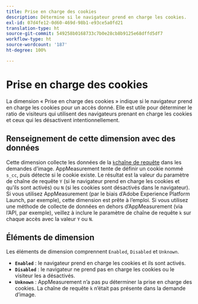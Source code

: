 ```yaml
---
title: Prise en charge des cookies
description: Détermine si le navigateur prend en charge les cookies.
exl-id: 07d4fe12-0d60-469d-98b1-e93ce5a0fd21
translation-type: ht
source-git-commit: 549258b0168733c7b0e28cb8b9125e68dffd5df7
workflow-type: ht
source-wordcount: '187'
ht-degree: 100%

---
```


# Prise en charge des cookies

La dimension « Prise en charge des cookies » indique si le navigateur prend en charge les cookies pour un accès donné. Elle est utile pour déterminer le ratio de visiteurs qui utilisent des navigateurs prenant en charge les cookies et ceux qui les désactivent intentionnellement.

## Renseignement de cette dimension avec des données

Cette dimension collecte les données de la [`k`chaîne de requête](/help/implement/validate/query-parameters.md) dans les demandes d’image. AppMeasurement tente de définir un cookie nommé `s_cc`, puis détecte si le cookie existe. Le résultat est la valeur du paramètre de chaîne de requête `Y` (si le navigateur prend en charge les cookies et qu’ils sont activés) ou `N` (si les cookies sont désactivés dans le navigateur). Si vous utilisez AppMeasurement (par le biais d’Adobe Experience Platform Launch, par exemple), cette dimension est prête à l’emploi. Si vous utilisez une méthode de collecte de données en dehors d’AppMeasurement (via l’API, par exemple), veillez à inclure le paramètre de chaîne de requête `k` sur chaque accès avec la valeur `Y` ou `N`.

## Éléments de dimension

Les éléments de dimension comprennent `Enabled`, `Disabled` et `Unknown`.

* **`Enabled`** : le navigateur prend en charge les cookies et ils sont activés.
* **`Disabled`** : le navigateur ne prend pas en charge les cookies ou le visiteur les a désactivés.
* **`Unknown`** : AppMeasurement n’a pas pu déterminer la prise en charge des cookies. La chaîne de requête `k` n’était pas présente dans la demande d’image.

